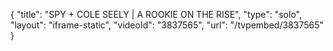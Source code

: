 {
    "title": "SPY + COLE SEELY | A ROOKIE ON THE RISE",
    "type": "solo",
    "layout": "iframe-static",
    "videoId": "3837565",
    "url": "\/tvpembed\/3837565"
}
